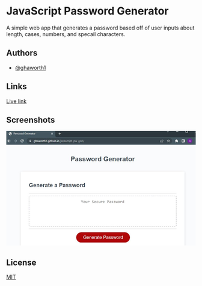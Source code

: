 
# JavaScript Password Generator

A simple web app that generates a password based off of user inputs about length, cases, numbers, and specail characters.


## Authors

- [@ghaworth1](https://www.github.com/ghaworth1)


## Links

[Live link](https://ghaworth1.github.io/javascript-pw-gen/)


## Screenshots

![App Screenshot](./screenshot-README/Capture.jpg)


## License

[MIT](https://choosealicense.com/licenses/mit/)